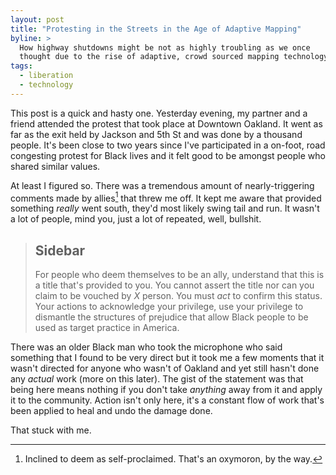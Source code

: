 ```yaml
---
layout: post
title: "Protesting in the Streets in the Age of Adaptive Mapping"
byline: >
  How highway shutdowns might be not as highly troubling as we once
  thought due to the rise of adaptive, crowd sourced mapping technology.
tags:
  - liberation
  - technology
---
```


This post is a quick and hasty one. Yesterday evening, my partner and a friend
attended the protest that took place at Downtown Oakland. It went as far as the
exit held by Jackson and 5th St and was done by a thousand people. It's been
close to two years since I've participated in a on-foot, road congesting protest
for Black lives and it felt good to be amongst people who shared similar values.

At least I figured so. There was a tremendous amount of nearly-triggering
comments made by allies[^1] that threw me off. It kept me aware that provided
something _really_ went south, they'd most likely swing tail and run. It wasn't
a lot of people, mind you, just a lot of repeated, well, bullshit.

> ## Sidebar
> For people who deem themselves to be an ally, understand that this is a title
> that's provided to you. You cannot assert the title nor can you claim to be
> vouched by _X_ person. You must *act* to confirm this status. Your actions to
> acknowledge your privilege, use your privilege to dismantle the structures of
> prejudice that allow Black people to be used as target practice in America.

There was an older Black man who took the microphone who said something that I
found to be very direct but it took me a few moments that it wasn't directed for
anyone who wasn't of Oakland and yet still hasn't done any _actual_ work (more
on this later). The gist of the statement was that being here means nothing if you don't
take _anything_ away from it and apply it to the community. Action isn't only 
here, it's a constant flow of work that's been applied to heal and undo the
damage done.

That stuck with me.

[^1]: Inclined to deem as self-proclaimed. That's an oxymoron, by the way.
